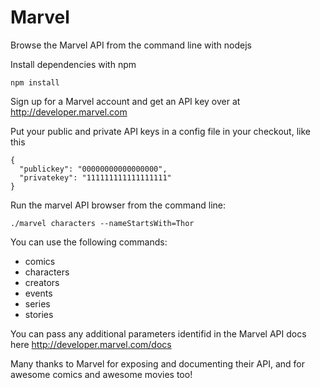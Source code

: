 Marvel
======

Browse the Marvel API from the command line with nodejs

Install dependencies with npm
```
npm install
```

Sign up for a Marvel account and get an API key over at http://developer.marvel.com

Put your public and private API keys in a config file in your checkout, like this

```
{
  "publickey": "00000000000000000",
  "privatekey": "111111111111111111"
}
```

Run the marvel API browser from the command line:
```
./marvel characters --nameStartsWith=Thor
```

You can use the following commands:
- comics
- characters
- creators
- events
- series
- stories

You can pass any additional parameters identifid in the Marvel API docs here http://developer.marvel.com/docs

Many thanks to Marvel for exposing and documenting their API, and for awesome comics and awesome movies too!
